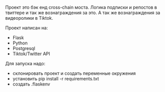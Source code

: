 Проект это бэк енд cross-chain моста. Логика подписки и репостов в твиттере и так же вознаграждения за это.
А так же вознаграждения за видеоролики в Tiktok.

Проект написан на:
- Flask
- Python
- Postgresql
- Tiktok/Twitter API

Для запуска надо:
- склонировать проект и создать переменные окружения
- установить  pip install -r requirements.txt
- создать .flaskenv
